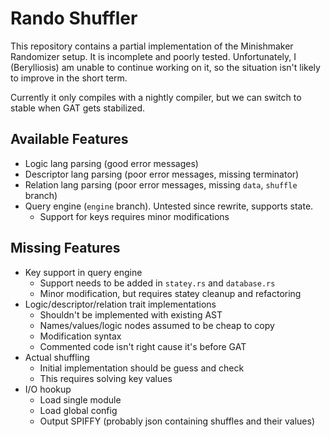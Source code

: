 # Rando Shuffler
This repository contains a partial implementation of the Minishmaker Randomizer setup.
It is incomplete and poorly tested. Unfortunately, I (Berylliosis) am unable to continue working on it,
so the situation isn't likely to improve in the short term.

Currently it only compiles with a nightly compiler, but we can switch to stable when GAT gets stabilized.

## Available Features
- Logic lang parsing (good error messages)
- Descriptor lang parsing (poor error messages, missing terminator)
- Relation lang parsing (poor error messages, missing `data`, `shuffle` branch)
- Query engine (`engine` branch). Untested since rewrite, supports state.
    - Support for keys requires minor modifications

## Missing Features
- Key support in query engine
    - Support needs to be added in `statey.rs` and `database.rs`
    - Minor modification, but requires statey cleanup and refactoring
- Logic/descriptor/relation trait implementations
    - Shouldn't be implemented with existing AST
    - Names/values/logic nodes assumed to be cheap to copy
    - Modification syntax
    - Commented code isn't right cause it's before GAT
- Actual shuffling
    - Initial implementation should be guess and check
    - This requires solving key values
- I/O hookup
    - Load single module
    - Load global config
    - Output SPIFFY (probably json containing shuffles and their values)


